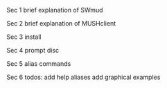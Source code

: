 Sec 1
brief explanation of SWmud

Sec 2
brief explanation of MUSHclient

Sec 3
install

Sec 4
prompt disc

Sec 5
alias commands

Sec 6
todos:
   add help aliases
   add graphical examples